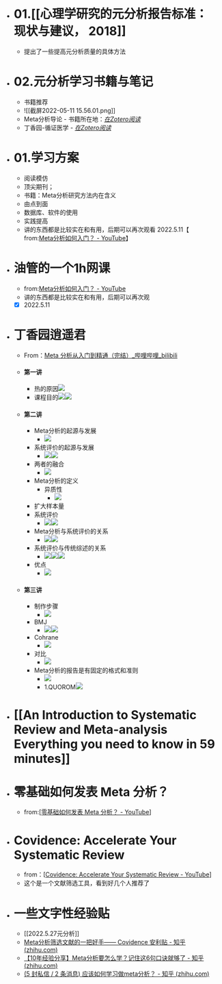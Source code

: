 - # 01.[[心理学研究的元分析报告标准：现状与建议， 2018]]
	- 提出了一些提高元分析质量的具体方法
- # 02.元分析学习书籍与笔记
	- 书籍推荐
	- ![[截屏2022-05-11 15.56.01.png]]
	 - Meta分析导论
	  - 书籍所在地：[*在Zotero阅读*](zotero://select/items/@defaultliguochunyi2013)
	 - 丁香园-循证医学
	  -  [*在Zotero阅读*](zotero://select/items/@defaultdingxiangyuan2014)
- # 01.学习方案
	- 阅读模仿
	- 顶尖期刊；
	- 书籍：Meta分析研究方法内在含义
	- 由点到面
	- 数据库、软件的使用
	- 实践提高
	- 讲的东西都是比较实在和有用，后期可以再次观看 2022.5.11【 from:[Meta分析如何入门？ - YouTube](https://www.youtube.com/watch?v=Ybzp8TM9_Q0&t=252s)】
- # 油管的一个1h网课
	- from:[Meta分析如何入门？ - YouTube](https://www.youtube.com/watch?v=Ybzp8TM9_Q0&t=252s)
	- 讲的东西都是比较实在和有用，后期可以再次观
	- [x] 2022.5.11
- # 丁香园逍遥君 
	- From：[Meta 分析从入门到精通（完结）_哔哩哔哩_bilibili](https://www.bilibili.com/video/BV1Jm4y1Z7qX?spm_id_from=333.337.search-card.all.click)
	- #### 第一讲  
		- 热的原因![](https://api2.mubu.com/v3/document_image/d4ebcd20-ab27-4914-82e3-6518f42e51ec-3785873.jpg)  
		-   课程目的![](https://api2.mubu.com/v3/document_image/3ec99a86-f91b-4b4f-8e56-8ca3672cb5bf-3785873.jpg)![](https://api2.mubu.com/v3/document_image/f67335e0-d0f6-47c8-8fc6-989c22c7c0ff-3785873.jpg)  
	- #### 第二讲  
		- Meta分析的起源与发展
			- ![](https://api2.mubu.com/v3/document_image/4343cd48-ae87-4bdc-9705-ad7101242699-3785873.jpg)  
		- 系统评价的起源与发展
			- ![](https://api2.mubu.com/v3/document_image/59565bfa-92f8-4c05-9dab-90bea0da3a02-3785873.jpg)![](https://api2.mubu.com/v3/document_image/aa0eb210-8418-4561-a345-9cec8d09f758-3785873.jpg)  
		- 两者的融合
			- ![](https://api2.mubu.com/v3/document_image/9e4d3f30-1473-4809-b4cf-1665b2e382e0-3785873.jpg)  
		- Meta分析的定义 
			- 异质性
				- ![](https://api2.mubu.com/v3/document_image/87202f73-b4d8-4c13-8a5e-a25cc748450f-3785873.jpg)  
		- 扩大样本量  
		- 系统评价
			- ![](https://api2.mubu.com/v3/document_image/c400bd20-9bb3-48ed-80b7-63924b3e9049-3785873.jpg)![](https://api2.mubu.com/v3/document_image/b4d5f082-5c2e-49a8-a7bc-4cb5de393493-3785873.jpg)
		- Meta分析与系统评价的关系
			- ![](https://api2.mubu.com/v3/document_image/a64abebe-db2f-4373-b64e-f9816ce25c9d-3785873.jpg)![](https://api2.mubu.com/v3/document_image/480bfbda-9c14-47f6-afb3-80133887b1db-3785873.jpg)  
		- 系统评价与传统综述的关系
			- ![](https://api2.mubu.com/v3/document_image/40b0c95b-0373-443f-aa02-bdc9bf59dab5-3785873.jpg)![](https://api2.mubu.com/v3/document_image/ec619244-9a72-4c46-80e3-e76f7cab0c36-3785873.jpg)![](https://api2.mubu.com/v3/document_image/4f145981-b9a9-44ad-b83d-1f81d6af1832-3785873.jpg)  
		- 优点
			- ![](https://api2.mubu.com/v3/document_image/1e1f8681-0418-4388-81c0-7217960d194b-3785873.jpg) 
	- #### 第三讲 
		- 制作步骤
			- ![](https://api2.mubu.com/v3/document_image/a3b44ffa-420a-4be6-96c3-90c148bff447-3785873.jpg)  
		- BMJ
			- ![](https://api2.mubu.com/v3/document_image/8f67fd12-f50a-4ca5-ae5a-6a3e23862380-3785873.jpg)![](https://api2.mubu.com/v3/document_image/ea8dabe9-2647-47b5-9148-6b771c59a8bc-3785873.jpg)  
		- Cohrane
			- ![](https://api2.mubu.com/v3/document_image/bc6dd6d7-5547-460e-9de3-6099755dc737-3785873.jpg)  
		- 对比
			- ![](https://api2.mubu.com/v3/document_image/a8b603b6-f889-4a65-a88b-88c00503aeb1-3785873.jpg)  
		- Meta分析的报告是有固定的格式和准则
			- ![](https://api2.mubu.com/v3/document_image/8e594998-1960-4a47-89df-10ccb80c9564-3785873.jpg)  
			- 1.QUOROM![](https://api2.mubu.com/v3/document_image/2f14d9ae-f8c2-48fb-b009-700ed7acbce9-3785873.jpg)
- # [[An Introduction to Systematic Review and Meta-analysis Everything you need to know in 59 minutes]]
- # 零基础如何发表 Meta 分析？
	- from:[[零基础如何发表 Meta 分析？ - YouTube](https://www.youtube.com/watch?v=MQ9N20iAFb4)]
- # Covidence: Accelerate Your Systematic Review
	- from：[[Covidence: Accelerate Your Systematic Review - YouTube](https://www.youtube.com/watch?v=mOrdKmiHU9w)]
	- 这个是一个文献筛选工具，看到好几个人推荐了
- # 一些文字性经验贴
	- [[2022.5.27元分析]]
	- [Meta分析筛选文献的一把好手—— Covidence 安利贴 - 知乎 (zhihu.com)](https://zhuanlan.zhihu.com/p/141364759)
	- [【10年经验分享】Meta分析要怎么学？记住这6句口诀就够了 - 知乎 (zhihu.com)](https://zhuanlan.zhihu.com/p/432971589)
	- [(5 封私信 / 2 条消息) 应该如何学习做meta分析？ - 知乎 (zhihu.com)](https://www.zhihu.com/question/41465558)



  






